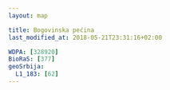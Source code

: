```yaml
---
layout: map

title: Bogovinska pećina
last_modified_at: 2018-05-21T23:31:16+02:00

WDPA: [328920]
BioRaS: [377]
geoSrbija:
  L1_183: [62]
---
```

